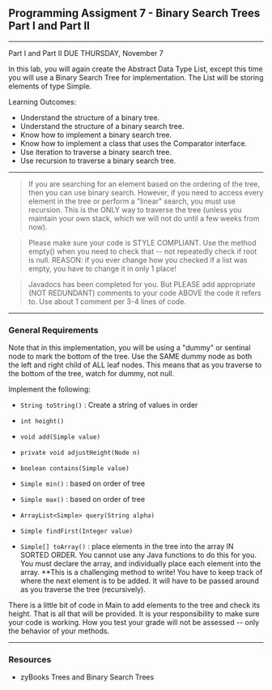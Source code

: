 ## Programming Assigment 7 - Binary Search Trees Part I and Part II

<hr>

Part I and Part II DUE THURSDAY, November 7 <br>

In this lab, you will again create the Abstract Data Type List, except this time you will use a Binary Search Tree for implementation. The List will be storing elements of type Simple.

Learning Outcomes:
- Understand the structure of a binary tree.
- Understand the structure of a binary search tree.
- Know how to implement a binary search tree.
- Know how to implement a class that uses the Comparator interface.
- Use iteration to traverse a binary search tree.
- Use recursion to traverse a binary search tree.

<hr>

> If you are searching for an element based on the ordering of the tree, then you can use binary search. However, if you need to access every element in the tree or perform a "linear" search, you must use recursion. This is the ONLY way to traverse the tree (unless you maintain your own stack, which we will not do until a few weeks from now).

> Please make sure your code is STYLE COMPLIANT. Use the method empty() when you need to check that -- not repeatedly check if root is null. REASON: if you ever change how you checked if a list was empty, you have to change it in only 1 place!

>Javadocs has been completed for you. But PLEASE add appropriate (NOT REDUNDANT) comments to your code ABOVE the code it refers to. Use about 1 comment per 3-4 lines of code.

<hr>


### General Requirements

Note that in this implementation, you will be using a "dummy" or sentinal node to mark the bottom of the tree. Use the SAME dummy node as both the left and right child of ALL leaf nodes. This means that as you traverse to the bottom of the tree, watch for dummy, not null.

Implement the following:

- `String toString()` : Create a string of values in order
- `int height()`

- `void add(Simple value)`
- `private void adjustHeight(Node n)`

- `boolean contains(Simple value)`
- `Simple min()` : based on order of tree
- `Simple max()` : based on order of tree

- `ArrayList<Simple> query(String alpha)`
- `Simple findFirst(Integer value)`



- `Simple[] toArray()` : place elements in the tree into the array IN SORTED ORDER. You cannot use any Java functions to do this for you. You must declare the array, and individually place each element into the array. **This is a challenging method to write! You have to keep track of where the next element is to be added. It will have to be passed around as you traverse the tree (recursively).


There is a little bit of code in Main to add elements to the tree and check its height. That is all that will be provided. It is your responsibility to make sure your code is working. How you test your grade will not be assessed -- only the behavior of your methods.

<hr>

### Resources 

- zyBooks Trees and Binary Search Trees










